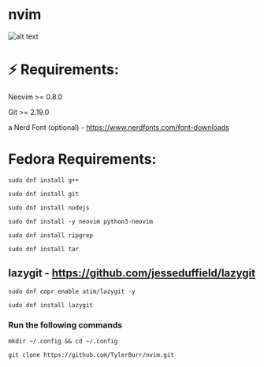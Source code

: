 # nvim
![alt text](https://github.com/TylerBurr/nvim/assets/33735005/bb693bd1-ca17-42dd-b26a-c738ba2c06bf)

# ⚡️ Requirements:
Neovim >= 0.8.0

Git >= 2.19.0

a Nerd Font (optional) - https://www.nerdfonts.com/font-downloads

# Fedora Requirements:
```sudo dnf install g++```

```sudo dnf install git```

```sudo dnf install nodejs```

```sudo dnf install -y neovim python3-neovim```

```sudo dnf install ripgrep```

```sudo dnf install tar```

## lazygit - https://github.com/jesseduffield/lazygit
```sudo dnf copr enable atim/lazygit -y```

```sudo dnf install lazygit```



### Run the following commands

```mkdir ~/.config && cd ~/.config```

```git clone https://github.com/TylerBurr/nvim.git```




